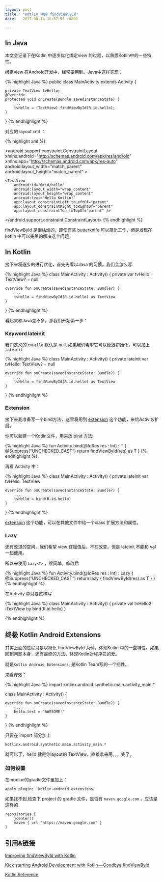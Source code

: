 ```yaml
---
layout: post
title:  "Kotlin 中的 findViewById"
date:   2017-08-14 10:37:55 +0800

---
```


## In Java
本文会记录下在Kotlin 中逐步优化绑定view 的过程，以熟悉Kotlin中的一些特性。

绑定view 在Android开发中，经常要用到。Java中这样实现：


{% highlight Java %}
public class MainActivity extends Activity {

    private TextView tvHello;
    @Override
    protected void onCreate(Bundle savedInstanceState) {
        ...
        tvHello = (TextView) findViewById(R.id.hello);
    }
}
{% endhighlight %}


对应的 layout.xml ：

{% highlight xml %}
<?xml version="1.0" encoding="utf-8"?>
<android.support.constraint.ConstraintLayout xmlns:android="http://schemas.android.com/apk/res/android"
    xmlns:app="http://schemas.android.com/apk/res-auto"
    android:layout_width="match_parent"
    android:layout_height="match_parent"
    >

    <TextView
        android:id="@+id/hello"
        android:layout_width="wrap_content"
        android:layout_height="wrap_content"
        android:text="Hello Kotlin!"
        app:layout_constraintLeft_toLeftOf="parent"
        app:layout_constraintRight_toRightOf="parent"
        app:layout_constraintTop_toTopOf="parent" />

</android.support.constraint.ConstraintLayout>
{% endhighlight %}

findViewById 是很枯燥的，即使有些  [butterknife](http://jakewharton.github.io/butterknife/) 可以简化工作，但是发现在kotlin 中可以完美的解决这个问题。


## In Kotlin

接下来将逐步的进行优化，首先先看以Java 的习惯，我们会怎么写:

{% highlight Java %}
class MainActivity : Activity() {
    private var tvHello: TextView? = null

    override fun onCreate(savedInstanceState: Bundle?) {
        ...
        tvHello = findViewById(R.id.hello) as TextView
    }
}
{% endhighlight %}


看起来和Java差不多。那我们开始第一步：

### Keyword lateinit

我们定义的 `tvHello` 默认是 null, 如果我们希望它可以延迟初始化，可以加上 `lateinit`

{% highlight Java %}
class MainActivity : Activity() {
    private lateinit var tvHello: TextView? = null

    override fun onCreate(savedInstanceState: Bundle?) {
        ...
        tvHello = findViewById(R.id.hello) as TextView
    }
}
{% endhighlight %}

### Extension

接下来我准备写一个bind方法，这里将用到 [extension](https://kotlinlang.org/docs/reference/extensions.html) 这个功能，来给Activity扩展。

你可以新建一个Kotlin文件，用来放 bind 方法:


{% highlight Java %}
fun <T : View> Activity.bind(@IdRes res : Int) : T {
    @Suppress("UNCHECKED_CAST")
    return findViewById(res) as T
}
{% endhighlight %}

再看 Activity 中：

{% highlight Java %}
class MainActivity : Activity() {
    private lateinit var tvHello: TextView

    override fun onCreate(savedInstanceState: Bundle?) {
        ...
        tvHello = bind(R.id.hello)
    }
}
{% endhighlight %}

[extension](https://kotlinlang.org/docs/reference/extensions.html) 这个功能，可以在其他文件中给一个class 扩展方法和属性。

### Lazy

还有改进的空间，我们希望 view 在赋值后，不在改变。但是 lateinit 不能和 val 一起使用。

所以来使用 `Lazy<T>` ，很简单。修改后

{% highlight Java %}
fun <T : View> Activity.bind(@IdRes res : Int) : Lazy<T> {
    @Suppress("UNCHECKED_CAST")
    return lazy { findViewById(res) as T }
}
{% endhighlight %}

在Activity 中只要这样写

{% highlight Java %}
class MainActivity : Activity() {
    private val tvHello2 :TextView by bind(R.id.hello)
}

{% endhighlight %}


## 终极 Kotlin Android Extensions

其实上面的过程只是以简化 findViewById 为例，体现Kotlin 中的一些特性。如果回到问题本身，还有最终的方法，体现Kotlin对程序员的爱。

就是`Kotlin Android Extensions`, 是Kotlin Team写的一个插件。

来看疗效：

{% highlight Java %}
import kotlinx.android.synthetic.main.activity_main.*

class MainActivity : Activity() {

    override fun onCreate(savedInstanceState: Bundle?) {
        ...
        hello.text = "AWESOME!"
    }
}
{% endhighlight %}


只要在 import 部分加上

    kotlinx.android.synthetic.main.activity_main.*

就可以了，hello 就是你layout的 TextView，直接拿来用。。。完了。

### 如何设置

在modlue的gradle文件里加上：

    apply plugin: 'kotlin-android-extensions'

如果找不到,检查下 project 的 gradle 文件，是否有 `maven.google.com` ，应该是这样的

    repositories {
        jcenter()
        maven { url 'https://maven.google.com' }
    }


## 引用&链接
[Improving findViewById with Kotlin](https://medium.com/@quiro91/improving-findviewbyid-with-kotlin-4cf2f8f779bb)

[Kick starting Android Development with Kotlin — Goodbye findViewById](https://android.jlelse.eu/kickstarting-android-development-with-kotlin-goodbye-findviewbyid-6df19e02f378)

[Kotlin Reference](https://kotlinlang.org/docs/reference)